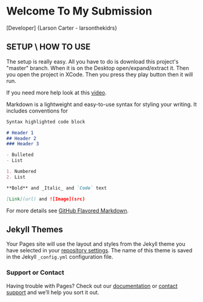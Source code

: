 # Welcome To My Submission

[Developer] {Larson Carter - larsonthekidrs}

## SETUP \ HOW TO USE

The setup is really easy. All you have to do is download this project's "master" branch. When it is on the Desktop open/expand/extract it. Then you open the project in XCode. Then you press they play button then it will run.

If you need more help look at this [video](assets/).


Markdown is a lightweight and easy-to-use syntax for styling your writing. It includes conventions for

```markdown
Syntax highlighted code block

# Header 1
## Header 2
### Header 3

- Bulleted
- List

1. Numbered
2. List

**Bold** and _Italic_ and `Code` text

[Link](url) and ![Image](src)
```

For more details see [GitHub Flavored Markdown](https://guides.github.com/features/mastering-markdown/).

## Jekyll Themes

Your Pages site will use the layout and styles from the Jekyll theme you have selected in your [repository settings](https://github.com/larsonthekidrs/Congressional-App-Challenge-2018/settings). The name of this theme is saved in the Jekyll `_config.yml` configuration file.

### Support or Contact

Having trouble with Pages? Check out our [documentation](https://help.github.com/categories/github-pages-basics/) or [contact support](https://github.com/contact) and we’ll help you sort it out.
